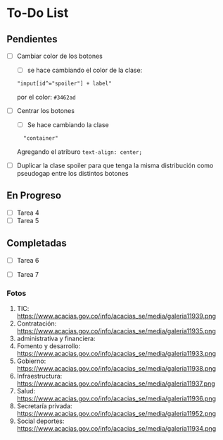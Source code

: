# To-Do List

## Pendientes

- [ ] Cambiar color de los botones
  - [ ] se hace cambiando el color de la clase: 
  ```html 
  "input[id^="spoiler"] + label"
  ```
    por el color: `#3462ad`
- [ ] Centrar los botones
  - [ ] Se hace cambiando la clase
  ```html
    "container"
  ```
    Agregando el atriburo `text-align: center;`
    
- [ ] Duplicar la clase spoiler para que tenga la misma distribución como pseudogap entre los distintos botones

## En Progreso

- [ ] Tarea 4
- [ ] Tarea 5

## Completadas

- [ ] Tarea 6
- [ ] Tarea 7




### Fotos

1. TIC: https://www.acacias.gov.co/info/acacias_se/media/galeria11939.png
2.  Contratación: https://www.acacias.gov.co/info/acacias_se/media/galeria11935.png
4. administrativa y financiera: 
5. Fomento y desarrollo: https://www.acacias.gov.co/info/acacias_se/media/galeria11933.png
6. Gobierno: https://www.acacias.gov.co/info/acacias_se/media/galeria11938.png
7. Infraestructura: https://www.acacias.gov.co/info/acacias_se/media/galeria11937.png
8. Salud: https://www.acacias.gov.co/info/acacias_se/media/galeria11936.png
9. Secretaría privada: https://www.acacias.gov.co/info/acacias_se/media/galeria11952.png
10. Social deportes: https://www.acacias.gov.co/info/acacias_se/media/galeria11934.png